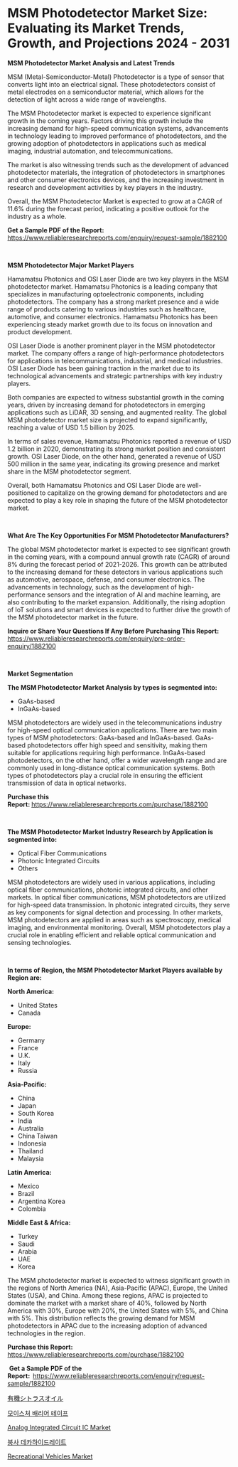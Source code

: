 <p><h1>MSM Photodetector Market Size: Evaluating its Market Trends, Growth, and Projections 2024 - 2031</h1></p><p><strong>MSM Photodetector Market Analysis and Latest Trends</strong></p>
<p><p>MSM (Metal-Semiconductor-Metal) Photodetector is a type of sensor that converts light into an electrical signal. These photodetectors consist of metal electrodes on a semiconductor material, which allows for the detection of light across a wide range of wavelengths.</p><p>The MSM Photodetector market is expected to experience significant growth in the coming years. Factors driving this growth include the increasing demand for high-speed communication systems, advancements in technology leading to improved performance of photodetectors, and the growing adoption of photodetectors in applications such as medical imaging, industrial automation, and telecommunications.</p><p>The market is also witnessing trends such as the development of advanced photodetector materials, the integration of photodetectors in smartphones and other consumer electronics devices, and the increasing investment in research and development activities by key players in the industry.</p><p>Overall, the MSM Photodetector Market is expected to grow at a CAGR of 11.6% during the forecast period, indicating a positive outlook for the industry as a whole.</p></p>
<p><strong>Get a Sample PDF of the Report:&nbsp;</strong> <a href="https://www.reliableresearchreports.com/enquiry/request-sample/1882100">https://www.reliableresearchreports.com/enquiry/request-sample/1882100</a></p>
<p>&nbsp;</p>
<p><strong>MSM Photodetector Major Market Players</strong></p>
<p><p>Hamamatsu Photonics and OSI Laser Diode are two key players in the MSM photodetector market. Hamamatsu Photonics is a leading company that specializes in manufacturing optoelectronic components, including photodetectors. The company has a strong market presence and a wide range of products catering to various industries such as healthcare, automotive, and consumer electronics. Hamamatsu Photonics has been experiencing steady market growth due to its focus on innovation and product development.</p><p>OSI Laser Diode is another prominent player in the MSM photodetector market. The company offers a range of high-performance photodetectors for applications in telecommunications, industrial, and medical industries. OSI Laser Diode has been gaining traction in the market due to its technological advancements and strategic partnerships with key industry players.</p><p>Both companies are expected to witness substantial growth in the coming years, driven by increasing demand for photodetectors in emerging applications such as LiDAR, 3D sensing, and augmented reality. The global MSM photodetector market size is projected to expand significantly, reaching a value of USD 1.5 billion by 2025.</p><p>In terms of sales revenue, Hamamatsu Photonics reported a revenue of USD 1.2 billion in 2020, demonstrating its strong market position and consistent growth. OSI Laser Diode, on the other hand, generated a revenue of USD 500 million in the same year, indicating its growing presence and market share in the MSM photodetector segment.</p><p>Overall, both Hamamatsu Photonics and OSI Laser Diode are well-positioned to capitalize on the growing demand for photodetectors and are expected to play a key role in shaping the future of the MSM photodetector market.</p></p>
<p>&nbsp;</p>
<p><strong>What Are The Key Opportunities For MSM Photodetector Manufacturers?</strong></p>
<p><p>The global MSM photodetector market is expected to see significant growth in the coming years, with a compound annual growth rate (CAGR) of around 8% during the forecast period of 2021-2026. This growth can be attributed to the increasing demand for these detectors in various applications such as automotive, aerospace, defense, and consumer electronics. The advancements in technology, such as the development of high-performance sensors and the integration of AI and machine learning, are also contributing to the market expansion. Additionally, the rising adoption of IoT solutions and smart devices is expected to further drive the growth of the MSM photodetector market in the future.</p></p>
<p><strong>Inquire or Share Your Questions If Any Before Purchasing This Report:</strong> <a href="https://www.reliableresearchreports.com/enquiry/pre-order-enquiry/1882100">https://www.reliableresearchreports.com/enquiry/pre-order-enquiry/1882100</a></p>
<p>&nbsp;</p>
<p><strong>Market Segmentation</strong></p>
<p><strong>The MSM Photodetector Market Analysis by types is segmented into:</strong></p>
<p><ul><li>GaAs-based</li><li>InGaAs-based</li></ul></p>
<p><p>MSM photodetectors are widely used in the telecommunications industry for high-speed optical communication applications. There are two main types of MSM photodetectors: GaAs-based and InGaAs-based. GaAs-based photodetectors offer high speed and sensitivity, making them suitable for applications requiring high performance. InGaAs-based photodetectors, on the other hand, offer a wider wavelength range and are commonly used in long-distance optical communication systems. Both types of photodetectors play a crucial role in ensuring the efficient transmission of data in optical networks.</p></p>
<p><strong>Purchase this Report:&nbsp;</strong><a href="https://www.reliableresearchreports.com/purchase/1882100">https://www.reliableresearchreports.com/purchase/1882100</a></p>
<p>&nbsp;</p>
<p><strong>The MSM Photodetector Market Industry Research by Application is segmented into:</strong></p>
<p><ul><li>Optical Fiber Communications</li><li>Photonic Integrated Circuits</li><li>Others</li></ul></p>
<p><p>MSM photodetectors are widely used in various applications, including optical fiber communications, photonic integrated circuits, and other markets. In optical fiber communications, MSM photodetectors are utilized for high-speed data transmission. In photonic integrated circuits, they serve as key components for signal detection and processing. In other markets, MSM photodetectors are applied in areas such as spectroscopy, medical imaging, and environmental monitoring. Overall, MSM photodetectors play a crucial role in enabling efficient and reliable optical communication and sensing technologies.</p></p>
<p>&nbsp;</p>
<p><strong>In terms of Region, the MSM Photodetector Market Players available by Region are:</strong></p>
<p>
    <p> <strong> North America: </strong>
        <ul>
            <li>United States</li>
            <li>Canada</li>
        </ul>
        </p> 
    <p> <strong> Europe: </strong>
        <ul>
            <li>Germany</li>
            <li>France</li>
            <li>U.K.</li>
            <li>Italy</li>
            <li>Russia</li>
        </ul>
        </p> 
    <p> <strong> Asia-Pacific: </strong>
        <ul>
            <li>China</li>
            <li>Japan</li>
            <li>South Korea</li>
            <li>India</li>
            <li>Australia</li>
            <li>China Taiwan</li>
            <li>Indonesia</li>
            <li>Thailand</li>
            <li>Malaysia</li>
        </ul>
        </p> 
    <p> <strong> Latin America: </strong>
        <ul>
            <li>Mexico</li>
            <li>Brazil</li>
            <li>Argentina Korea</li>
            <li>Colombia</li>
        </ul>
        </p> 
    <p> <strong> Middle East & Africa: </strong>
        <ul>
            <li>Turkey</li>
            <li>Saudi</li>
            <li>Arabia</li>
            <li>UAE</li>
            <li>Korea</li>
        </ul>
    </p>
    </p>
<p><p>The MSM photodetector market is expected to witness significant growth in the regions of North America (NA), Asia-Pacific (APAC), Europe, the United States (USA), and China. Among these regions, APAC is projected to dominate the market with a market share of 40%, followed by North America with 30%, Europe with 20%, the United States with 5%, and China with 5%. This distribution reflects the growing demand for MSM photodetectors in APAC due to the increasing adoption of advanced technologies in the region.</p></p>
<p><strong>Purchase this Report: </strong><a href="https://www.reliableresearchreports.com/purchase/1882100">https://www.reliableresearchreports.com/purchase/1882100</a></p>
<p>&nbsp;<strong>Get a Sample PDF of the Report:&nbsp;&nbsp;</strong><a href="https://www.reliableresearchreports.com/enquiry/request-sample/1882100">https://www.reliableresearchreports.com/enquiry/request-sample/1882100</a></p>
<p><strong></strong></p>
<p><p><a href="https://github.com/oafhukehf4709715/Market-Research-Report-List-1/blob/main/600939311903.md">有機シトラスオイル</a></p><p><a href="https://medium.com/@leatharoan20231/%EC%88%98%EB%B6%84-%EC%B0%A8%EB%8B%A8-%ED%85%8C%EC%9D%B4%ED%94%84-%EC%8B%9C%EC%9E%A5-%EB%B6%84%EC%84%9D-%EC%97%B0%ED%8F%89%EA%B7%A0-%EC%84%B1%EC%9E%A5%EB%A5%A0-%EC%8B%9C%EC%9E%A5-%EC%84%B8%EB%B6%84%ED%99%94-%EB%B0%8F-%EA%B8%80%EB%A1%9C%EB%B2%8C-%EC%82%B0%EC%97%85-%EA%B0%9C%EC%9A%94-8c4464afe7df">모이스처 배리어 테이프</a></p><p><a href="https://medium.com/@shanieprice69879/analog-integrated-circuit-ic-market-the-key-to-successful-business-strategy-forecast-till-2031-6346b408e3ca">Analog Integrated Circuit IC Market</a></p><p><a href="https://medium.com/@darianswift1922_33282/%EB%B3%B4%EB%9E%99%EC%8A%A4-10%EC%88%98%ED%99%94%EB%AC%BC-%EC%8B%9C%EC%9E%A5%EC%9D%80-%EC%8B%9C%EC%9E%A5-%EC%A0%90%EC%9C%A0%EC%9C%A8-%ED%81%AC%EA%B8%B0-%EB%B0%8F-2031%EB%85%84%EA%B9%8C%EC%A7%80-%EC%98%88%EC%B8%A1%EB%90%9C-%EC%98%88%EC%B8%A1%EC%97%90-%EC%B4%88%EC%A0%90%EC%9D%84-%EB%A7%9E%EC%B6%A5%EB%8B%88%EB%8B%A4-32434d7d8121">붕사 데카하이드레이트</a></p><p><a href="https://issuu.com/reportprime-2/docs/recreational-vehicles-market-size-2030.pptx">Recreational Vehicles Market</a></p></p>